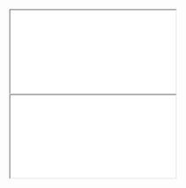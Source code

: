 <iframe src="css/scroll-list/scroll-list-1.html"></iframe>
<iframe src="css/scroll-list/scroll-list-2.html"></iframe>